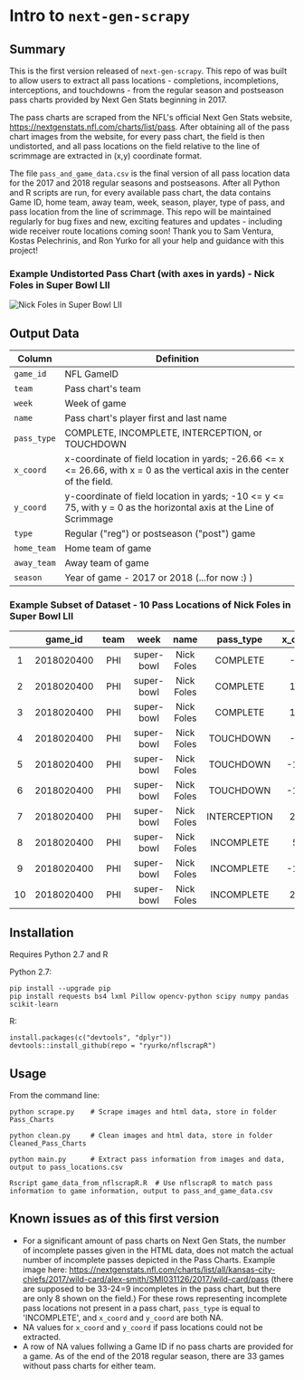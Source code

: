 # Intro to `next-gen-scrapy`

## Summary

This is the first version released of `next-gen-scrapy`. This repo of was built to allow users to extract all pass locations -  completions, incompletions, interceptions, and touchdowns - from the regular season and postseason pass charts provided by Next Gen Stats beginning in 2017.

The pass charts are scraped from the NFL's official Next Gen Stats website, https://nextgenstats.nfl.com/charts/list/pass. After obtaining all of the pass chart images from the website, for every pass chart, the field is then undistorted, and all pass locations on the field relative to the line of scrimmage are extracted in (x,y) coordinate format. 

The file `pass_and_game_data.csv` is the final version of all pass location data for the 2017 and 2018 regular seasons and postseasons. After all Python and R scripts are run, for every available pass chart, the data contains Game ID, home team, away team, week, season, player, type of pass, and pass location from the line of scrimmage. This repo will be maintained regularly for bug fixes and new, exciting features and updates - including wide receiver route locations coming soon! Thank you to Sam Ventura, Kostas Pelechrinis, and Ron Yurko for all your help and guidance with this project!

### Example Undistorted Pass Chart (with axes in yards) - Nick Foles in Super Bowl LII

![Nick Foles in Super Bowl LII](https://raw.githubusercontent.com/sarahmallepalle/next-gen-scrapy/master/axes.jpg)

## Output Data

Column | Definition
---|---------
`game_id` | NFL GameID
`team` | Pass chart's team
`week` | Week of game
`name` | Pass chart's player first and last name 
`pass_type` | COMPLETE, INCOMPLETE, INTERCEPTION, or TOUCHDOWN
`x_coord` | x-coordinate of field location in yards; -26.66 <= x <= 26.66, with x = 0 as the vertical axis in the center of the field. 
`y_coord` | y-coordinate of field location in yards; -10 <= y <= 75, with y = 0 as the horizontal axis at the Line of Scrimmage
`type` | Regular ("reg") or postseason ("post") game
`home_team` | Home team of game
`away_team` | Away team of game
`season` | Year of game - 2017 or 2018 (...for now :) )

### Example Subset of Dataset - 10 Pass Locations of Nick Foles in Super Bowl LII

|    |   game_id  | team |    week    |    name    |   pass_type  | x_coord | y_coord | type | home_team | away_team | season |
|:--:|:----------:|:----:|:----------:|:----------:|:------------:|:-------:|:-------:|:----:|:---------:|:---------:|:------:|
| 1  | 2018020400 | PHI  | super-bowl | Nick Foles | COMPLETE     | -3.6    | 16.9    | post | NE        | PHI       | 2017   |
| 2  | 2018020400 | PHI  | super-bowl | Nick Foles | COMPLETE     | 16.2    | -3      | post | NE        | PHI       | 2017   |
| 3  | 2018020400 | PHI  | super-bowl | Nick Foles | COMPLETE     | 11.5    | -6.4    | post | NE        | PHI       | 2017   |
| 4  | 2018020400 | PHI  | super-bowl | Nick Foles | TOUCHDOWN    | -8.5    | 5.7     | post | NE        | PHI       | 2017   |
| 5  | 2018020400 | PHI  | super-bowl | Nick Foles | TOUCHDOWN    | -18.8   | 30.1    | post | NE        | PHI       | 2017   |
| 6  | 2018020400 | PHI  | super-bowl | Nick Foles | TOUCHDOWN    | -19.3   | 41.2    | post | NE        | PHI       | 2017   |
| 7  | 2018020400 | PHI  | super-bowl | Nick Foles | INTERCEPTION | 21.8    | 37.9    | post | NE        | PHI       | 2017   |
| 8  | 2018020400 | PHI  | super-bowl | Nick Foles | INCOMPLETE   | 5.1     | 7.9     | post | NE        | PHI       | 2017   |
| 9  | 2018020400 | PHI  | super-bowl | Nick Foles | INCOMPLETE   | -12.9   | 39.6    | post | NE        | PHI       | 2017   |
| 10 | 2018020400 | PHI  | super-bowl | Nick Foles | INCOMPLETE   | 26.1    | 8       | post | NE        | PHI       | 2017   |

## Installation

Requires Python 2.7 and R

Python 2.7:
```
pip install --upgrade pip
pip install requests bs4 lxml Pillow opencv-python scipy numpy pandas scikit-learn
```

R:
```
install.packages(c("devtools", "dplyr"))
devtools::install_github(repo = "ryurko/nflscrapR")
```

## Usage

From the command line:

```
python scrape.py 	# Scrape images and html data, store in folder Pass_Charts
```
```
python clean.py 	# Clean images and html data, store in folder Cleaned_Pass_Charts
```
```
python main.py 		# Extract pass information from images and data, output to pass_locations.csv
```
```
Rscript game_data_from_nflscrapR.R 	# Use nflscrapR to match pass information to game information, output to pass_and_game_data.csv
```

## Known issues as of this first version
- For a significant amount of pass charts on Next Gen Stats, the number of incomplete passes given in the HTML data, does not match the actual number of incomplete passes depicted in the Pass Charts. Example image here:  https://nextgenstats.nfl.com/charts/list/all/kansas-city-chiefs/2017/wild-card/alex-smith/SMI031126/2017/wild-card/pass (there are supposed to be 33-24=9 incompletes in the pass chart, but there are only 8 shown on the field.) For these rows representing incomplete pass locations not present in a pass chart, `pass_type` is equal to 'INCOMPLETE', and `x_coord` and `y_coord` are both NA.
- NA values for `x_coord` and `y_coord` if pass locations could not be extracted. 
- A row of NA values follwing a Game ID if no pass charts are provided for a game. As of the end of the 2018 regular season, there are 33 games without pass charts for either team.

